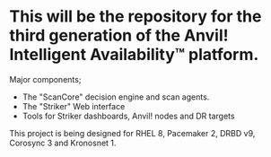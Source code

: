 # This will be the repository for the third generation of the Anvil! Intelligent Availability™ platform.

Major components;

* The "ScanCore" decision engine and scan agents.
* The "Striker" Web interface
* Tools for Striker dashboards, Anvil! nodes and DR targets

This project is being designed for RHEL 8, Pacemaker 2, DRBD v9, Corosync 3 and Kronosnet 1.


